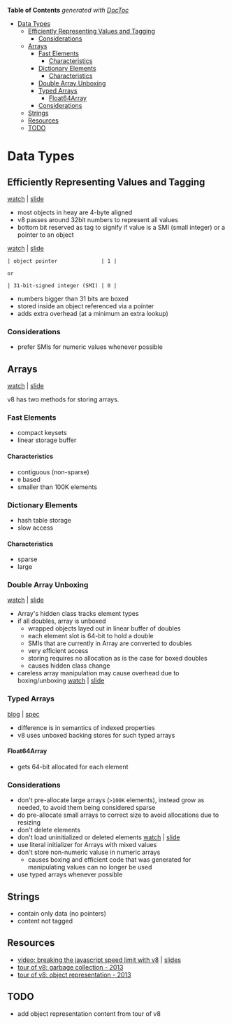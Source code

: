 <!-- START doctoc generated TOC please keep comment here to allow auto update -->
<!-- DON'T EDIT THIS SECTION, INSTEAD RE-RUN doctoc TO UPDATE -->
**Table of Contents**  *generated with [DocToc](http://doctoc.herokuapp.com/)*

- [Data Types](#data-types)
  - [Efficiently Representing Values and Tagging](#efficiently-representing-values-and-tagging)
    - [Considerations](#considerations)
  - [Arrays](#arrays)
    - [Fast Elements](#fast-elements)
      - [Characteristics](#characteristics)
    - [Dictionary Elements](#dictionary-elements)
      - [Characteristics](#characteristics-1)
    - [Double Array Unboxing](#double-array-unboxing)
    - [Typed Arrays](#typed-arrays)
      - [Float64Array](#float64array)
    - [Considerations](#considerations-1)
  - [Strings](#strings)
  - [Resources](#resources)
  - [TODO](#todo)

<!-- END doctoc generated TOC please keep comment here to allow auto update -->

# Data Types

## Efficiently Representing Values and Tagging

[watch](http://youtu.be/UJPdhx5zTaw?t=15m35s) | [slide](http://v8-io12.appspot.com/index.html#34)

- most objects in heay are 4-byte aligned
- v8 passes around 32bit numbers to represent all values
- bottom bit reserved as tag to signify if value is a SMI (small integer) or a pointer to an object

[watch](http://youtu.be/UJPdhx5zTaw?t=10m05ss) | [slide](http://v8-io12.appspot.com/index.html#35)

```
| object pointer              | 1 |

or

| 31-bit-signed integer (SMI) | 0 |
```

- numbers bigger than 31 bits are boxed 
- stored inside an object referenced via a pointer 
- adds extra overhead (at a minimum an extra lookup)

### Considerations

- prefer SMIs for numeric values whenever possible

## Arrays

[watch](http://youtu.be/UJPdhx5zTaw?t=17m25s) | [slide](http://v8-io12.appspot.com/index.html#38)

v8 has two methods for storing arrays.

### Fast Elements

- compact keysets
- linear storage buffer

#### Characteristics

- contiguous (non-sparse) 
- `0` based
- smaller than 100K elements

### Dictionary Elements

- hash table storage
- slow access

#### Characteristics

- sparse
- large

### Double Array Unboxing

[watch](http://youtu.be/UJPdhx5zTaw?t=20m20s) | [slide](http://v8-io12.appspot.com/index.html#45)

- Array's hidden class tracks element types
- if all doubles, array is unboxed
  - wrapped objects layed out in linear buffer of doubles
  - each element slot is 64-bit to hold a double
  - SMIs that are currently in Array are converted to doubles
  - very efficient access
  - storing requires no allocation as is the case for boxed doubles
  - causes hidden class change
- careless array manipulation may cause overhead due to boxing/unboxing [watch](http://youtu.be/UJPdhx5zTaw?t=21m50s) |
  [slide](http://v8-io12.appspot.com/index.html#47)

### Typed Arrays

[blog](http://mrale.ph/blog/2011/05/12/dangers-of-cross-language-benchmark-games.htm) |
[spec](https://www.khronos.org/registry/typedarray/specs/latest/)

- difference is in semantics of indexed properties
- v8 uses unboxed backing stores for such typed arrays

#### Float64Array

- gets 64-bit allocated for each element

### Considerations

- don't pre-allocate large arrays (`>100K` elements), instead grow as needed, to avoid them being considered sparse
- do pre-allocate small arrays to correct size to avoid allocations due to resizing
- don't delete elements
- don't load uninitialized or deleted elements [watch](http://youtu.be/UJPdhx5zTaw?t=19m30s) |
  [slide](http://v8-io12.appspot.com/index.html#43)
- use literal initializer for Arrays with mixed values
- don't store non-numeric valuse in numeric arrays
  - causes boxing and efficient code that was generated for manipulating values can no longer be used
- use typed arrays whenever possible

## Strings

- contain only data (no pointers)
- content not tagged

## Resources

- [video: breaking the javascript speed limit with v8](https://www.youtube.com/watch?v=UJPdhx5zTaw) |
  [slides](http://v8-io12.appspot.com/index.html#1)
- [tour of v8: garbage collection - 2013](http://jayconrod.com/posts/55/a-tour-of-v8-garbage-collection)
- [tour of v8: object representation - 2013](http://jayconrod.com/posts/52/a-tour-of-v8-object-representation)

## TODO

- add object representation content from tour of v8
